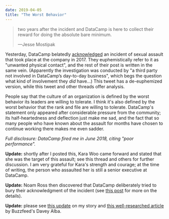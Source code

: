 ```yaml
---
date: 2019-04-05
title: "The Worst Behavior"
---
```


> two years after the incident and DataCamp is here to collect their reward for doing the absolute bare minimum.
>
>—Jesse Mostipak

Yesterday,
DataCamp belatedly [acknowledged](https://www.datacamp.com/community/blog/note-to-our-community)
an incident of sexual assault that took place at the company in 2017.
They euphemistically refer to it as "unwanted physical contact",
and the rest of their post is written in the same vein.
(Apparently the investigation was conducted by "a third party not involved in DataCamp’s day-to-day business",
which begs the question what kind of involvement they *did* have…)
This tweet has a de-euphemized version,
while this tweet and other threads offer analysis.

People say that the culture of an organization is defined by the worst behavior its leaders are willing to tolerate.
I think it's also defined by the worst behavior that the rank and file are willing to tolerate.
DataCamp's statement only appeared after considerable pressure from the community;
its half-heartedness and deflection just make me sad,
and the fact that so many people who have known about the assault for months
have chosen to continue working there
makes me even sadder.

*Full disclosure: DataCamp fired me in June 2018, citing "poor performance".*

**Update:** shortly after I posted this,
Kara Woo came forward and stated that she was the target of this assault;
see this thread and others for further discussion.
I am very grateful for Kara's strength and courage;
at the time of writing,
the person who assaulted her is still a senior executive at DataCamp.

**Update:** Noam Ross then discovered that DataCamp
deliberately tried to bury their acknowledgment of the incident
(see [this post](https://rud.is/b/2019/04/12/a-note-to-our-community-on-how-to-hide-your-content-from-search-engines/) for more on the details).

**Update:** please see [this update](@root/2019/04/15/an-exchange-with-datacamp/) on my story
and [this well-researched article](https://www.buzzfeednews.com/article/daveyalba/datacamp-sexual-harassment-metoo-tech-startup)
by Buzzfeed's Davey Alba.
